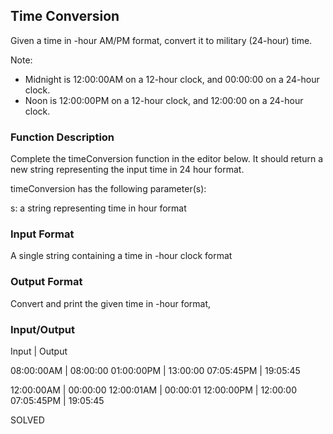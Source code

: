 ## Time Conversion

Given a time in -hour AM/PM format, convert it to military (24-hour) time.

Note: 
- Midnight is 12:00:00AM on a 12-hour clock, and 00:00:00 on a 24-hour clock. 
- Noon is 12:00:00PM on a 12-hour clock, and 12:00:00 on a 24-hour clock.

### Function Description

Complete the timeConversion function in the editor below. It should return a new string representing the input time in 24 hour format.

timeConversion has the following parameter(s):

s: a string representing time in  hour format

### Input Format

A single string  containing a time in -hour clock format

### Output Format

Convert and print the given time in -hour format, 

### Input/Output
Input   |   Output

08:00:00AM  | 08:00:00
01:00:00PM  | 13:00:00
07:05:45PM  | 19:05:45

12:00:00AM  | 00:00:00
12:00:01AM  | 00:00:01
12:00:00PM  | 12:00:00
07:05:45PM  | 19:05:45

SOLVED